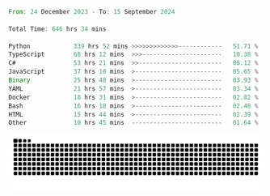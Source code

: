 <!--START_SECTION:waka-->

```rust
From: 24 December 2023 - To: 15 September 2024

Total Time: 646 hrs 34 mins

Python            339 hrs 52 mins >>>>>>>>>>>>>------------   51.71 %
TypeScript        68 hrs 12 mins  >>>----------------------   10.38 %
C#                53 hrs 21 mins  >>-----------------------   08.12 %
JavaScript        37 hrs 10 mins  >------------------------   05.65 %
Binary            25 hrs 48 mins  >------------------------   03.93 %
YAML              21 hrs 57 mins  >------------------------   03.34 %
Docker            18 hrs 31 mins  >------------------------   02.82 %
Bash              16 hrs 18 mins  >------------------------   02.48 %
HTML              15 hrs 44 mins  >------------------------   02.39 %
Other             10 hrs 45 mins  -------------------------   01.64 %
```

<!--END_SECTION:waka-->


<picture>
  <source media="(prefers-color-scheme: dark)" srcset="https://raw.githubusercontent.com/jeerawut97/jeerawut97/output/github-contribution-grid-snake.svg">
  <img alt="github contribution grid snake animation" src="https://raw.githubusercontent.com/jeerawut97/jeerawut97/output/github-contribution-grid-snake.svg">
</picture>
